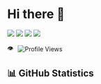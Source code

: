 # Hi there 👋

<!-- https://github.com/antonkomarev/github-profile-views-counter -->
<!-- ![](https://komarev.com/ghpvc/?username=dailius-vcs&base=50&abbreviated=true)   -->

<a href="https://linkedin.com" target="_blank"><img src="https://img.shields.io/badge/-LinkedIn-0072b1?e&logo=linkedin&logoColor=white" /></a>
<a href="https://github.com/" target="_blank"><img src="https://img.shields.io/badge/My%20Portfolio-Explore-brightgreen"/></a>
<a href="https://github.com/" target="_blank"><img src="https://img.shields.io/badge/My%20Blog-Read%20Now-blue?" /></a>
<a href="https://twitter.com" target="_blank"><img src="    https://img.shields.io/badge/Twitter-1DA1F2?logo=twitter&logoColor=white" /></a>

<div style="display: flex; align-items: center;">
    <span style="margin-right: 10px;">👁️</span> 
    <img src="https://komarev.com/ghpvc/?username=dailius-vcs&base=50&abbreviated=true" alt="Profile Views" />
</div>




## 📊 GitHub Statistics
<!-- https://github.com/anuraghazra/github-readme-stats?tab=readme-ov-file -->
